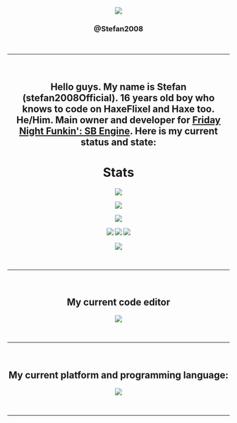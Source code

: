 <div align="center" style="font-weight: bold">

![](https://raw.githubusercontent.com/Stefan2008Git/FNF-SB-Engine/main/assets/preload/images/credits/stefan.png)
<h3>
@Stefan2008<br/>
</h3>

<br/>
<hr />
<br/>

## Hello guys. My name is Stefan (stefan2008Official). 16 years old boy who knows to code on HaxeFlixel and Haxe too. He/Him. Main owner and developer for [Friday Night Funkin': SB Engine](https://gamebanana.com/tools/10824). Here is my current status and state: 

# Stats
![](https://github-readme-stats.vercel.app/api?username=Stefan2008Git&show_icons=true&theme=kacho_ga)

![](https://github-readme-stats.vercel.app/api/pin/?username=Stefan2008Git&&repo=FNF-SB-Engine&cache_seconds=86400&theme=kacho_ga)

![](https://github-readme-stats.vercel.app/api/top-langs/?username=Stefan2008Git&layout=compact&show_icons=true&theme=kacho_ga)

<img src="https://img.shields.io/badge/Manjaro Linux -34be5b?style=for-the-badge&logo=manjaro&logoColor=white" /> 

<img src="https://img.shields.io/badge/Haxe-orange?style=for-the-badge&logo=haxe&logoColor=D35100" />                                       

<img src="https://img.shields.io/badge/lenovo%20ideapad 14igl05-CF2D2D?style=for-the-badge&logo=lenovo&logoColor=white" />

![](https://komarev.com/ghpvc/?username=Stefan2008Git&color=5b2600)
  
<br/>
<hr />
<br/>
  
## My current code editor
<p>
   <img src="https://skillicons.dev/icons?i=vscode" />
</p>
<br/>
<hr />
<br/>

## My current platform and programming language:
<p>
   <img src="https://skillicons.dev/icons?i=linux,haxe,haxeflixel" />
</p>
<br/>
<hr />
<br/>

